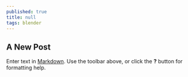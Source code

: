 ```yaml
---
published: true
title: null
tags: blender
---
```

## A New Post

Enter text in [Markdown](http://daringfireball.net/projects/markdown/). Use the toolbar above, or click the **?** button for formatting help.
